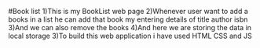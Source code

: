   #Book list
1)This is my BookList web page
2)Whenever user want to add a books in a list he can add that book my entering details of title author isbn
3)And we can also remove the books
4)And here we are storing the data in local storage
3)To build this web application i have used HTML CSS and JS
